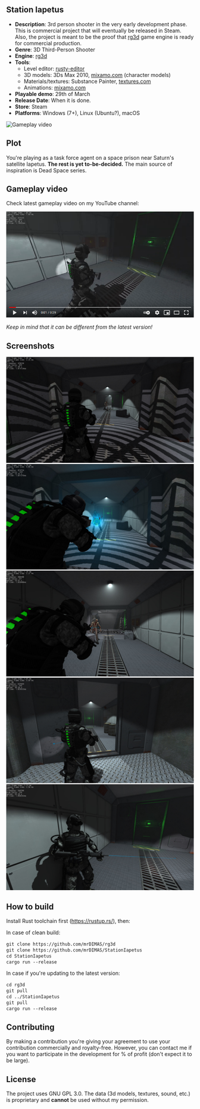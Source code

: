 ## Station Iapetus

- **Description**: 3rd person shooter in the very early development phase. This is commercial project that will eventually be
  released in Steam. Also, the project is meant to be the proof that [rg3d](https://github.com/mrDIMAS/rg3d)
  game engine is ready for commercial production.
- **Genre**: 3D Third-Person Shooter
- **Engine**: [rg3d](https://github.com/mrDIMAS/rg3d)
- **Tools**:
    - Level editor: [rusty-editor](https://github.com/mrDIMAS/rusty-editor)
    - 3D models: 3Ds Max 2010, [mixamo.com](mixamo.com) (character models)
    - Materials/textures: Substance Painter, [textures.com](textures.com)
    - Animations: [mixamo.com](mixamo.com)
- **Playable demo**: 29th of March
- **Release Date**: When it is done.
- **Store**: Steam
- **Platforms**: Windows (7+), Linux (Ubuntu?), macOS

![Gameplay video](pics/gameplay.gif?raw=true "Gameplay")

## Plot

You're playing as a task force agent on a space prison near Saturn's satellite Iapetus. **The rest is yet 
to-be-decided.** The main source of inspiration is Dead Space series.

## Gameplay video

Check latest gameplay video on my YouTube channel:

[![Gameplay video](pics/youtube-preview.PNG?raw=true "Video")](https://www.youtube.com/watch?v=jHEEUJxrzj8)

_Keep in mind that it can be different from the latest version!_

## Screenshots

![Screenshot 1](pics/s1.jpg)
![Screenshot 2](pics/s2.jpg)
![Screenshot 3](pics/s3.jpg)
![Screenshot 4](pics/s4.jpg)
![Screenshot 5](pics/s5.jpg)

## How to build

Install Rust toolchain first (https://rustup.rs/), then:

In case of clean build:
```shell
git clone https://github.com/mrDIMAS/rg3d
git clone https://github.com/mrDIMAS/StationIapetus
cd StationIapetus
cargo run --release
```

In case if you're updating to the latest version:
```shell
cd rg3d
git pull
cd ../StationIapetus
git pull
cargo run --release
```
 
## Contributing

By making a contribution you're giving your agreement to use your contribution commercially and royalty-free.
However, you can contact me if you want to participate in the development for % of profit (don't expect it 
to be large).

## License

The project uses GNU GPL 3.0. The data (3d models, textures, sound, etc.) is proprietary and **cannot** be used 
without my permission.  